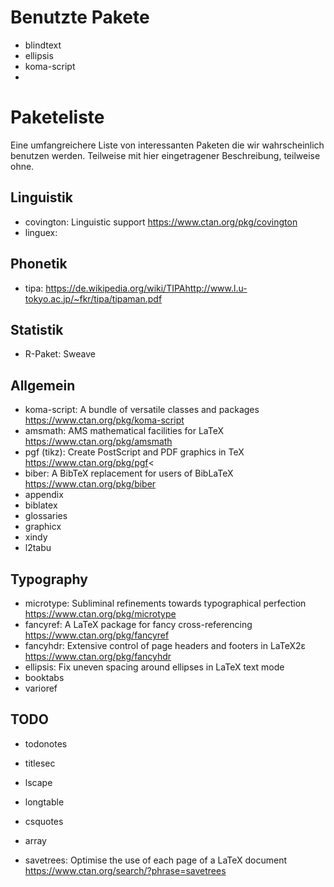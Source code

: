 # Benutzte Pakete

 - blindtext
 - ellipsis
 - koma-script
 - 


# Paketeliste

Eine umfangreichere Liste von interessanten Paketen die wir wahrscheinlich benutzen werden.
Teilweise mit hier eingetragener Beschreibung, teilweise ohne.

## Linguistik

 - covington: Linguistic support <https://www.ctan.org/pkg/covington>
 - linguex: 


## Phonetik

 - tipa: <https://de.wikipedia.org/wiki/TIPA><http://www.l.u-tokyo.ac.jp/~fkr/tipa/tipaman.pdf>

## Statistik

 - R-Paket: Sweave

## Allgemein

 - koma-script: A bundle of versatile classes and packages <https://www.ctan.org/pkg/koma-script>
 - amsmath: AMS mathematical facilities for LaTeX <https://www.ctan.org/pkg/amsmath>
 - pgf (tikz): Create PostScript and PDF graphics in TeX <https://www.ctan.org/pkg/pgf><
 - biber: A BibTeX replacement for users of BibLaTeX <https://www.ctan.org/pkg/biber>
 - appendix
 - biblatex
 - glossaries
 - graphicx
 - xindy
 - l2tabu

## Typography

 - microtype: Subliminal refinements towards typographical perfection <https://www.ctan.org/pkg/microtype>
 - fancyref: A LaTeX package for fancy cross-referencing <https://www.ctan.org/pkg/fancyref>
 - fancyhdr: Extensive control of page headers and footers in LaTeX2ε <https://www.ctan.org/pkg/fancyhdr>
 - ellipsis: Fix uneven spacing around ellipses in LaTeX text mode
 - booktabs
 - varioref

## TODO

 - todonotes

 - titlesec
 - lscape
 - longtable
 - csquotes
 - array
 - savetrees: Optimise the use of each page of a LaTeX document <https://www.ctan.org/search/?phrase=savetrees>
